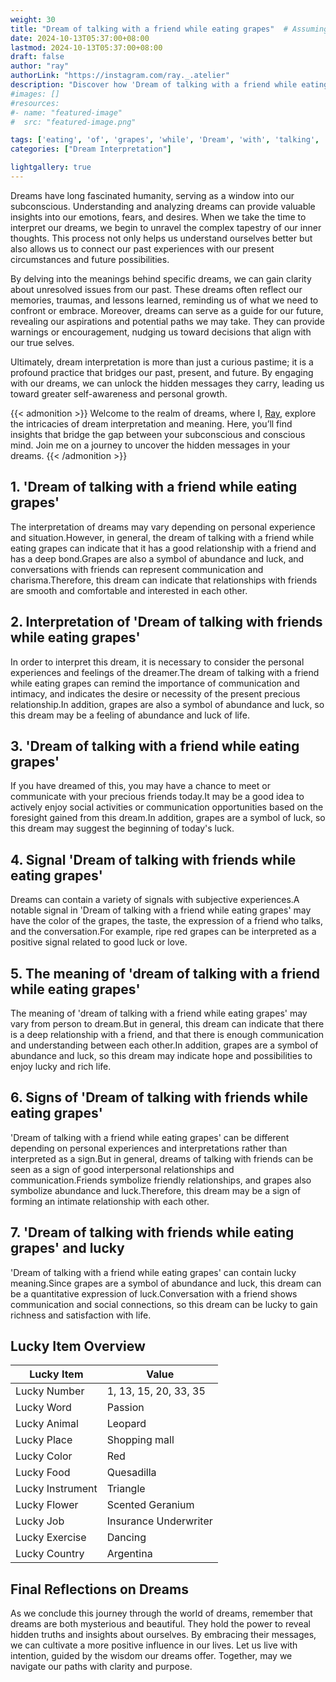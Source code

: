 ```yaml
---
weight: 30
title: "Dream of talking with a friend while eating grapes"  # Assuming 'title' column exists
date: 2024-10-13T05:37:00+08:00
lastmod: 2024-10-13T05:37:00+08:00
draft: false
author: "ray"
authorLink: "https://instagram.com/ray._.atelier"
description: "Discover how 'Dream of talking with a friend while eating grapes' can interpret your future and uncover its significant meanings in your life."
#images: []
#resources:
#- name: "featured-image"
#  src: "featured-image.png"

tags: ['eating', 'of', 'grapes', 'while', 'Dream', 'with', 'talking', 'friend', 'a']
categories: ["Dream Interpretation"]

lightgallery: true
---
```


Dreams have long fascinated humanity, serving as a window into our subconscious. Understanding and analyzing dreams can provide valuable insights into our emotions, fears, and desires. When we take the time to interpret our dreams, we begin to unravel the complex tapestry of our inner thoughts. This process not only helps us understand ourselves better but also allows us to connect our past experiences with our present circumstances and future possibilities.

By delving into the meanings behind specific dreams, we can gain clarity about unresolved issues from our past. These dreams often reflect our memories, traumas, and lessons learned, reminding us of what we need to confront or embrace. Moreover, dreams can serve as a guide for our future, revealing our aspirations and potential paths we may take. They can provide warnings or encouragement, nudging us toward decisions that align with our true selves.

Ultimately, dream interpretation is more than just a curious pastime; it is a profound practice that bridges our past, present, and future. By engaging with our dreams, we can unlock the hidden messages they carry, leading us toward greater self-awareness and personal growth.

{{< admonition >}}
Welcome to the realm of dreams, where I, [Ray](https://instagram.com/ray._.atelier), explore the intricacies of dream interpretation and meaning. Here, you’ll find insights that bridge the gap between your subconscious and conscious mind. Join me on a journey to uncover the hidden messages in your dreams.
{{< /admonition >}}


## 1. 'Dream of talking with a friend while eating grapes'
The interpretation of dreams may vary depending on personal experience and situation.However, in general, the dream of talking with a friend while eating grapes can indicate that it has a good relationship with a friend and has a deep bond.Grapes are also a symbol of abundance and luck, and conversations with friends can represent communication and charisma.Therefore, this dream can indicate that relationships with friends are smooth and comfortable and interested in each other.

## 2. Interpretation of 'Dream of talking with friends while eating grapes'
In order to interpret this dream, it is necessary to consider the personal experiences and feelings of the dreamer.The dream of talking with a friend while eating grapes can remind the importance of communication and intimacy, and indicates the desire or necessity of the present precious relationship.In addition, grapes are also a symbol of abundance and luck, so this dream may be a feeling of abundance and luck of life.

## 3. 'Dream of talking with a friend while eating grapes'
If you have dreamed of this, you may have a chance to meet or communicate with your precious friends today.It may be a good idea to actively enjoy social activities or communication opportunities based on the foresight gained from this dream.In addition, grapes are a symbol of luck, so this dream may suggest the beginning of today's luck.

## 4. Signal 'Dream of talking with friends while eating grapes'
Dreams can contain a variety of signals with subjective experiences.A notable signal in 'Dream of talking with a friend while eating grapes' may have the color of the grapes, the taste, the expression of a friend who talks, and the conversation.For example, ripe red grapes can be interpreted as a positive signal related to good luck or love.

## 5. The meaning of 'dream of talking with a friend while eating grapes'
The meaning of 'dream of talking with a friend while eating grapes' may vary from person to dream.But in general, this dream can indicate that there is a deep relationship with a friend, and that there is enough communication and understanding between each other.In addition, grapes are a symbol of abundance and luck, so this dream may indicate hope and possibilities to enjoy lucky and rich life.

## 6. Signs of 'Dream of talking with friends while eating grapes'
'Dream of talking with a friend while eating grapes' can be different depending on personal experiences and interpretations rather than interpreted as a sign.But in general, dreams of talking with friends can be seen as a sign of good interpersonal relationships and communication.Friends symbolize friendly relationships, and grapes also symbolize abundance and luck.Therefore, this dream may be a sign of forming an intimate relationship with each other.

## 7. 'Dream of talking with friends while eating grapes' and lucky
'Dream of talking with a friend while eating grapes' can contain lucky meaning.Since grapes are a symbol of abundance and luck, this dream can be a quantitative expression of luck.Conversation with a friend shows communication and social connections, so this dream can be lucky to gain richness and satisfaction with life.

## Lucky Item Overview
| Lucky Item          | Value              |
|---------------|--------------------|
| Lucky Number        | 1, 13, 15, 20, 33, 35  |
| Lucky Word          | Passion |
| Lucky Animal        | Leopard |
| Lucky Place         | Shopping mall     |
| Lucky Color         | Red     |
| Lucky Food          | Quesadilla      |
| Lucky Instrument    | Triangle |
| Lucky Flower        | Scented Geranium    |
| Lucky Job           | Insurance Underwriter       |
| Lucky Exercise      | Dancing  |
| Lucky Country       | Argentina    |


##  Final Reflections on Dreams

As we conclude this journey through the world of dreams, remember that dreams are both mysterious and beautiful. They hold the power to reveal hidden truths and insights about ourselves. By embracing their messages, we can cultivate a more positive influence in our lives. Let us live with intention, guided by the wisdom our dreams offer. Together, may we navigate our paths with clarity and purpose.
